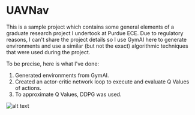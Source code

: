 # UAVNav
This is a sample project which contains some general elements of a graduate research project I undertook at Purdue ECE. 
Due to regulatory reasons, I can't share the project details so I use GymAI here to generate environments and use a similar (but not the exact) algorithmic techniques that were used during the project. 

To be precise, here is what I've done:
  1. Generated environments from GymAI.
  2. Created an actor-critic network loop to execute and evaluate Q Values of actions.
  3. To approximate Q Values, DDPG was used.

![alt text](https://github.com/Kushagrkapoor/UAVNav/assets/48654665/deb44a9a-462d-4637-9000-1011617ab308)
